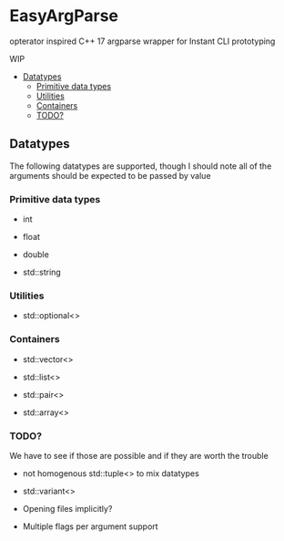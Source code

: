 # EasyArgParse
opterator inspired C++ 17 argparse wrapper for Instant CLI prototyping

WIP

<!-- MarkdownTOC  autolink="true" -->

- [Datatypes](#datatypes)
	- [Primitive data types](#primitive-data-types)
	- [Utilities](#utilities)
	- [Containers](#containers)
	- [TODO?](#todo)

<!-- /MarkdownTOC -->


## Datatypes

The following datatypes are supported, though I should note all of the arguments should be expected to be passed by value

### Primitive data types

- int 

- float

- double 

- std::string 


### Utilities

- std::optional<>


### Containers

- std::vector<>

- std::list<>

- std::pair<>

- std::array<>

### TODO?

We have to see if those are possible and if they are worth the trouble

- not homogenous std::tuple<> to mix datatypes

- std::variant<>

- Opening files implicitly?

- Multiple flags per argument support

